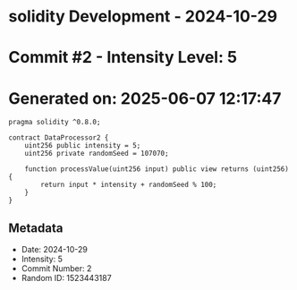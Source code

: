 ﻿# solidity Development - 2024-10-29
# Commit #2 - Intensity Level: 5
# Generated on: 2025-06-07 12:17:47
```solidity
pragma solidity ^0.8.0;

contract DataProcessor2 {
    uint256 public intensity = 5;
    uint256 private randomSeed = 107070;

    function processValue(uint256 input) public view returns (uint256) {
        return input * intensity + randomSeed % 100;
    }
}
```
## Metadata
- Date: 2024-10-29
- Intensity: 5
- Commit Number: 2
- Random ID: 1523443187
